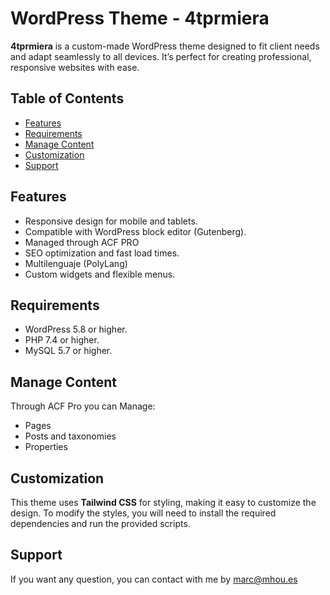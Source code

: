 # WordPress Theme - 4tprmiera

**4tprmiera** is a custom-made WordPress theme designed to fit client needs and adapt seamlessly to all devices. It’s perfect for creating professional, responsive websites with ease.

## Table of Contents

- [Features](#features)
- [Requirements](#requirements)
- [Manage Content](#manaje-content)
- [Customization](#manaje-content)
- [Support](#support)


## Features

- Responsive design for mobile and tablets.
- Compatible with WordPress block editor (Gutenberg).
- Managed through ACF PRO
- SEO optimization and fast load times.
- Multilenguaje (PolyLang)
- Custom widgets and flexible menus.


## Requirements

- WordPress 5.8 or higher.
- PHP 7.4 or higher.
- MySQL 5.7 or higher.


## Manage Content
Through ACF Pro you can Manage:

- Pages
- Posts and taxonomies
- Properties

## Customization
This theme uses **Tailwind CSS** for styling, making it easy to customize the design. To modify the styles, you will need to install the required dependencies and run the provided scripts.



## Support
If you want any question, you can contact with me by marc@mhou.es

